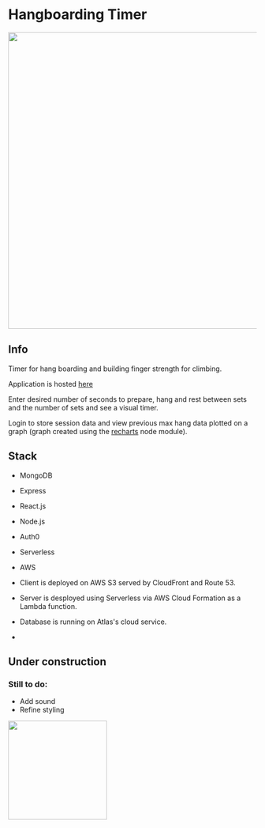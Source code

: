 # Hangboarding Timer

<img src="https://s3-eu-west-1.amazonaws.com/mswann.dev/hangboard-timer-gif-cropped.gif" width="600" />

## Info

Timer for hang boarding and building finger strength for climbing.

Application is hosted [here](timer.mswann.dev)

Enter desired number of seconds to prepare, hang and rest between sets and the number of sets and see a visual timer.

Login to store session data and view previous max hang data plotted on a graph (graph created using the [recharts]('recharts.org') node module).

## Stack 

- MongoDB
- Express
- React.js
- Node.js
- Auth0
- Serverless
- AWS

- Client is deployed on AWS S3 served by CloudFront and Route 53.
- Server is desployed using Serverless via AWS Cloud Formation as a Lambda function.
- Database is running on Atlas's cloud service.
- 
## Under construction

### Still to do:
- Add sound
- Refine styling

<img src="https://i.ibb.co/5GwLQ1d/20210128-164954.jpg" width="200" height="200" />
